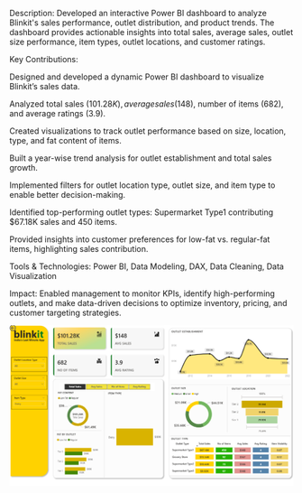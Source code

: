 
Description:
Developed an interactive Power BI dashboard to analyze Blinkit's sales performance, outlet distribution, and product trends. The dashboard provides actionable insights into total sales, average sales, outlet size performance, item types, outlet locations, and customer ratings.

Key Contributions:

Designed and developed a dynamic Power BI dashboard to visualize Blinkit’s sales data.

Analyzed total sales ($101.28K), average sales ($148), number of items (682), and average ratings (3.9).

Created visualizations to track outlet performance based on size, location, type, and fat content of items.

Built a year-wise trend analysis for outlet establishment and total sales growth.

Implemented filters for outlet location type, outlet size, and item type to enable better decision-making.

Identified top-performing outlet types: Supermarket Type1 contributing $67.18K sales and 450 items.

Provided insights into customer preferences for low-fat vs. regular-fat items, highlighting sales contribution.

Tools & Technologies:
Power BI, Data Modeling, DAX, Data Cleaning, Data Visualization

Impact:
Enabled management to monitor KPIs, identify high-performing outlets, and make data-driven decisions to optimize inventory, pricing, and customer targeting strategies.

<img src="https://github.com/shivanipuppala12/Blinkit-Sales-Analysis-Dashboard/blob/8121a529f12947ab943c72118b0afb8edc5b6d01/Blinkit%20Project.png" alt="Image Description" width="600">

